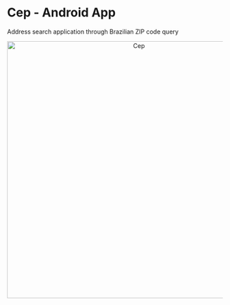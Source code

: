 # Cep - Android App
Address search application through Brazilian ZIP code query

<p align="center">
  <img src="https://github.com/andresima0/Cep-AndroidApp/assets/111400782/c01f06b3-b89c-4d4b-a458-723f4d6a7c1f)" 
    alt="Cep" width="600">
</p>
